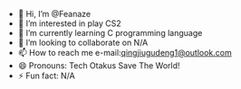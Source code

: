 - 👋 Hi, I’m @Feanaze
- 👀 I’m interested in play CS2
- 🌱 I’m currently learning C programming language
- 💞️ I’m looking to collaborate on N/A
- 📫 How to reach me e-mail:qingjiugudeng1@outlook.com
- 😄 Pronouns: Tech Otakus Save The World!
- ⚡ Fun fact: N/A

<!---
Feanaze/Feanaze is a ✨ special ✨ repository because its `README.md` (this file) appears on your GitHub profile.
You can click the Preview link to take a look at your changes.
--->
